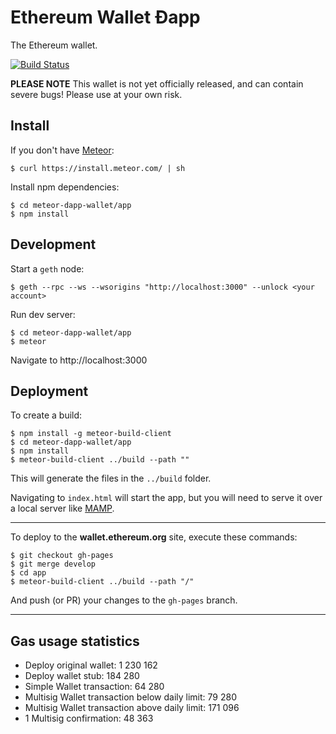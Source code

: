 # Ethereum Wallet Ðapp

The Ethereum wallet.

[![Build Status](https://travis-ci.org/ethereum/meteor-dapp-wallet.svg?branch=master)](https://travis-ci.org/ethereum/meteor-dapp-wallet)

**PLEASE NOTE** This wallet is not yet officially released,
and can contain severe bugs! Please use at your own risk.

## Install

If you don't have [Meteor](https://www.meteor.com/install):

    $ curl https://install.meteor.com/ | sh

Install npm dependencies:

    $ cd meteor-dapp-wallet/app
    $ npm install

## Development

Start a `geth` node:

    $ geth --rpc --ws --wsorigins "http://localhost:3000" --unlock <your account>

Run dev server:

    $ cd meteor-dapp-wallet/app
    $ meteor

Navigate to http://localhost:3000

## Deployment

To create a build:

    $ npm install -g meteor-build-client
    $ cd meteor-dapp-wallet/app
    $ npm install
    $ meteor-build-client ../build --path ""

This will generate the files in the `../build` folder.

Navigating to `index.html` will start the app, but you will need to serve it over a local server like [MAMP](https://www.mamp.info).

---

To deploy to the **wallet.ethereum.org** site, execute these commands:

    $ git checkout gh-pages
    $ git merge develop
    $ cd app
    $ meteor-build-client ../build --path "/"

And push (or PR) your changes to the `gh-pages` branch.

---

## Gas usage statistics

* Deploy original wallet: 1 230 162
* Deploy wallet stub: 184 280
* Simple Wallet transaction: 64 280
* Multisig Wallet transaction below daily limit: 79 280
* Multisig Wallet transaction above daily limit: 171 096
* 1 Multisig confirmation: 48 363
